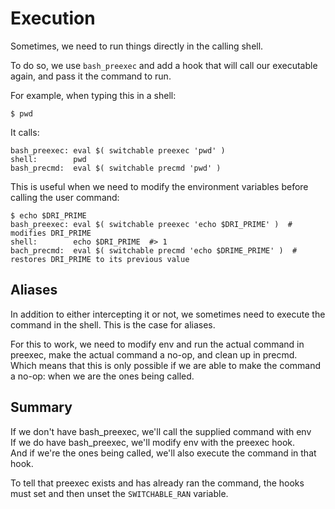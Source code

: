 # Execution

Sometimes, we need to run things directly in the calling shell.

To do so, we use `bash_preexec` and add a hook that will call our executable again, and pass it the command to run.

For example, when typing this in a shell:

    $ pwd

It calls:

    bash_preexec: eval $( switchable preexec 'pwd' )
    shell:        pwd
    bash_precmd:  eval $( switchable precmd 'pwd' )

This is useful when we need to modify the environment variables before calling the user command:

    $ echo $DRI_PRIME
    bash_preexec: eval $( switchable preexec 'echo $DRI_PRIME' )  # modifies DRI_PRIME
    shell:        echo $DRI_PRIME  #> 1
    bach_precmd:  eval $( switchable precmd 'echo $DRIME_PRIME' )  # restores DRI_PRIME to its previous value

## Aliases

In addition to either intercepting it or not, we sometimes need to execute the command in the shell. This is the case for aliases.

For this to work, we need to modify env and run the actual command in preexec, make the actual command a no-op, and clean up in precmd.\
Which means that this is only possible if we are able to make the command a no-op: when we are the ones being called.

## Summary

If we don't have bash_preexec, we'll call the supplied command with env\
If we do have bash_preexec, we'll modify env with the preexec hook.\
And if we're the ones being called, we'll also execute the command in that hook.

To tell that preexec exists and has already ran the command, the hooks must set and then unset the `SWITCHABLE_RAN` variable.